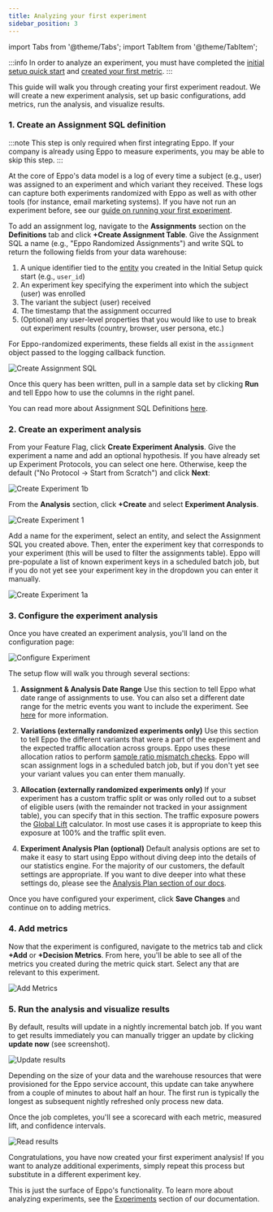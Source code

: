```yaml
---
title: Analyzing your first experiment
sidebar_position: 3
---
```


import Tabs from '@theme/Tabs';
import TabItem from '@theme/TabItem';


:::info
In order to analyze an experiment, you must have completed the [initial setup quick start](/quick-starts/analysis-integration/connect-warehouse/) and [created your first metric](/quick-starts/analysis-integration/adding-metrics/).
:::

This guide will walk you through creating your first experiment readout. We will create a new experiment analysis, set up basic configurations, add metrics, run the analysis, and visualize results.


### 1. Create an Assignment SQL definition

:::note
This step is only required when first integrating Eppo. If your company is already using Eppo to measure experiments, you may be able to skip this step.
:::

At the core of Eppo's data model is a log of every time a subject (e.g., user) was assigned to an experiment and which variant they received. These logs can capture both experiments randomized with Eppo as well as with other tools (for instance, email marketing systems). If you have not run an experiment before, see our [guide on running your first experiment](/quick-starts/sdk-integration/creating-a-flag).  

To add an assignment log, navigate to the **Assignments** section on the **Definitions** tab and click **+Create Assignment Table**. Give the Assignment SQL a name (e.g., "Eppo Randomized Assignments") and write SQL to return the following fields from your data warehouse:

1. A unique identifier tied to the [entity](/data-management/definitions/entities) you created in the Initial Setup quick start (e.g., `user_id`)
2. An experiment key specifying the experiment into which the subject (user) was enrolled
3. The variant the subject (user) received
4. The timestamp that the assignment occurred 
5. (Optional) any user-level properties that you would like to use to break out experiment results (country, browser, user persona, etc.)

For Eppo-randomized experiments, these fields all exist in the `assignment` object passed to the logging callback function.

![Create Assignment SQL](/../static/img/initial-setup/quick-start-2.png)

Once this query has been written, pull in a sample data set by clicking **Run** and tell Eppo how to use the columns in the right panel.

You can read more about Assignment SQL Definitions [here](/data-management/definitions/assignment-sql).

### 2. Create an experiment analysis

<Tabs>
<TabItem value="e2e" label="Eppo Randomized">

From your Feature Flag, click **Create Experiment Analysis**. Give the experiment a name and add an optional hypothesis. If you have already set up Experiment Protocols, you can select one here. Otherwise, keep the default ("No Protocol -> Start from Scratch") and click **Next**:

![Create Experiment 1b](/../static/img/building-experiments/quick-start-1b.png)

</TabItem>

<TabItem value="external" label="Externally Randomized">

From the **Analysis** section, click **+Create** and select **Experiment Analysis**. 

![Create Experiment 1](/../static/img/building-experiments/quick-start-1.png)

Add a name for the experiment, select an entity, and select the Assignment SQL you created above. Then, enter the experiment key that corresponds to your experiment (this will be used to filter the assignments table). Eppo will pre-populate a list of known experiment keys in a scheduled batch job, but if you do not yet see your experiment key in the dropdown you can enter it manually.

![Create Experiment 1a](/../static/img/building-experiments/quick-start-1a.png)

</TabItem>

</Tabs>

### 3. Configure the experiment analysis

Once you have created an experiment analysis, you'll land on the configuration page:

![Configure Experiment](/../static/img/building-experiments/quick-start-2.png)

The setup flow will walk you through several sections:

1. **Assignment & Analysis Date Range**
Use this section to tell Eppo what date range of assignments to use. You can also set a different date range for the metric events you want to include the experiment. See [here](/experiment-analysis/configuration#experiments-with-custom-event-dates) for more information.

2. **Variations (externally randomized experiments only)**
Use this section to tell Eppo the different variants that were a part of the experiment and the expected traffic allocation across groups. Eppo uses these allocation ratios to perform [sample ratio mismatch checks](/statistics/sample-ratio-mismatch). Eppo will scan assignment logs in a scheduled batch job, but if you don't yet see your variant values you can enter them manually.

3. **Allocation (externally randomized experiments only)**
If your experiment has a custom traffic split or was only rolled out to a subset of eligible users (with the remainder not tracked in your assignment table), you can specify that in this section. The traffic exposure powers the [Global Lift](/experiment-analysis/reading-results/global-lift) calculator. In most use cases it is appropriate to keep this exposure at 100% and the traffic split even.

4. **Experiment Analysis Plan (optional)**
Default analysis options are set to make it easy to start using Eppo without diving deep into the details of our statistics engine. For the majority of our customers, the default settings are appropriate. If you want to dive deeper into what these settings do, please see the [Analysis Plan section of our docs](/experiment-analysis/configuration/analysis-plans).  

Once you have configured your experiment, click **Save Changes** and continue on to adding metrics.

### 4. Add metrics

Now that the experiment is configured, navigate to the metrics tab and click **+Add** or **+Decision Metrics**. From here, you'll be able to see all of the metrics you created during the metric quick start. Select any that are relevant to this experiment.

![Add Metrics](/../static/img/building-experiments/quick-start-3.png)

### 5. Run the analysis and visualize results

By default, results will update in a nightly incremental batch job. If you want to get results immediately you can manually trigger an update by clicking **update now** (see screenshot).

![Update results](/../static/img/building-experiments/quick-start-4.png)

Depending on the size of your data and the warehouse resources that were provisioned for the Eppo service account, this update can take anywhere from a couple of minutes to about half an hour. The first run is typically the longest as subsequent nightly refreshed only process new data.

Once the job completes, you'll see a scorecard with each metric, measured lift, and confidence intervals.

![Read results](/../static/img/building-experiments/quick-start-5.png)

Congratulations, you have now created your first experiment analysis! If you want to analyze additional experiments, simply repeat this process but substitute in a different experiment key.

This is just the surface of Eppo's functionality. To learn more about analyzing experiments, see the [Experiments](/experiment-analysis/) section of our documentation.
